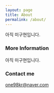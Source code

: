 ```yaml
---
layout: page
title: About
permalink: /about/
---
```


아직 미구현입니다.

### More Information

아직 미구현입니다.

### Contact me

[one98kr@naver.com](mailto:one98kr@naver.com)
